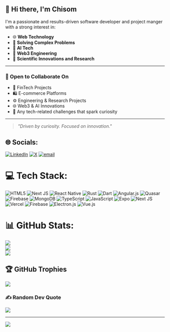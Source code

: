 
## 👋 Hi there, I'm Chisom

I'm a passionate and results-driven software developer and project manger with a strong interest in:

- 🌐 **Web Technology**
- 🧠 **Solving Complex Problems**
- 🤖 **AI Tech**
- 🔗 **Web3 Engineering**
- 🧪 **Scientific Innovations and Research**
 
---

### 🤝 Open to Collaborate On

- 💸 FinTech Projects  
- 🛍️ E-commerce Platforms  
- ⚙️ Engineering & Research Projects 
- 🌐 Web3 & AI Innovations  
- 🧠 Any tech-related challenges that spark curiosity

---

> *"Driven by curiosity. Focused on innovation."*

## 🌐 Socials:
[![LinkedIn](https://img.shields.io/badge/LinkedIn-%230077B5.svg?logo=linkedin&logoColor=white)](https://linkedin.com/in/nwike-chisom) [![X](https://img.shields.io/badge/X-black.svg?logo=X&logoColor=white)](https://x.com/chisom_ncs) [![email](https://img.shields.io/badge/Email-D14836?logo=gmail&logoColor=white)](mailto:nwikechisom77@gmail.com) 

# 💻 Tech Stack:
![HTML5](https://img.shields.io/badge/html5-%23E34F26.svg?style=for-the-badge&logo=html5&logoColor=white) ![Next JS](https://img.shields.io/badge/Next-black?style=for-the-badge&logo=next.js&logoColor=white) ![React Native](https://img.shields.io/badge/react_native-%2320232a.svg?style=for-the-badge&logo=react&logoColor=%2361DAFB) ![Rust](https://img.shields.io/badge/rust-%23000000.svg?style=for-the-badge&logo=rust&logoColor=white) ![Dart](https://img.shields.io/badge/dart-%230175C2.svg?style=for-the-badge&logo=dart&logoColor=white) ![Angular.js](https://img.shields.io/badge/angular.js-%23E23237.svg?style=for-the-badge&logo=angularjs&logoColor=white) ![Quasar](https://img.shields.io/badge/Quasar-16B7FB?style=for-the-badge&logo=quasar&logoColor=black) ![Firebase](https://img.shields.io/badge/firebase-a08021?style=for-the-badge&logo=firebase&logoColor=ffcd34) ![MongoDB](https://img.shields.io/badge/MongoDB-%234ea94b.svg?style=for-the-badge&logo=mongodb&logoColor=white) ![TypeScript](https://img.shields.io/badge/typescript-%23007ACC.svg?style=for-the-badge&logo=typescript&logoColor=white) ![JavaScript](https://img.shields.io/badge/javascript-%23323330.svg?style=for-the-badge&logo=javascript&logoColor=%23F7DF1E) ![Expo](https://img.shields.io/badge/expo-1C1E24?style=for-the-badge&logo=expo&logoColor=#D04A37) ![Next JS](https://img.shields.io/badge/Next-black?style=for-the-badge&logo=next.js&logoColor=white) ![Vercel](https://img.shields.io/badge/vercel-%23000000.svg?style=for-the-badge&logo=vercel&logoColor=white) ![Firebase](https://img.shields.io/badge/firebase-%23039BE5.svg?style=for-the-badge&logo=firebase) ![Electron.js](https://img.shields.io/badge/Electron-191970?style=for-the-badge&logo=Electron&logoColor=white) ![Vue.js](https://img.shields.io/badge/vue.js-%2335495e.svg?style=for-the-badge&logo=vuedotjs&logoColor=%234FC08D)
# 📊 GitHub Stats:
![](https://github-readme-stats.vercel.app/api?username=StephenChi-hi&theme=dark&hide_border=false&include_all_commits=false&count_private=false)<br/>
![](https://nirzak-streak-stats.vercel.app/?user=StephenChi-hi&theme=dark&hide_border=false)<br/>
![](https://github-readme-stats.vercel.app/api/top-langs/?username=StephenChi-hi&theme=dark&hide_border=false&include_all_commits=false&count_private=false&layout=compact)

## 🏆 GitHub Trophies
![](https://github-profile-trophy.vercel.app/?username=StephenChi-hi&theme=radical&no-frame=false&no-bg=true&margin-w=4)

### ✍️ Random Dev Quote
![](https://quotes-github-readme.vercel.app/api?type=horizontal&theme=radical)

---
[![](https://visitcount.itsvg.in/api?id=StephenChi-hi&icon=0&color=0)](https://visitcount.itsvg.in)

<!-- Proudly created with GPRM ( https://gprm.itsvg.in ) -->
<!---
StephenChi-hi/StephenChi-hi is a ✨ special ✨ repository because its `README.md` (this file) appears on your GitHub profile.
You can click the Preview link to take a look at your changes.
--->
